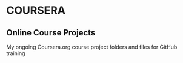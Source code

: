 # COURSERA
## Online Course Projects

My ongoing Coursera.org course project folders and files for GitHub training
